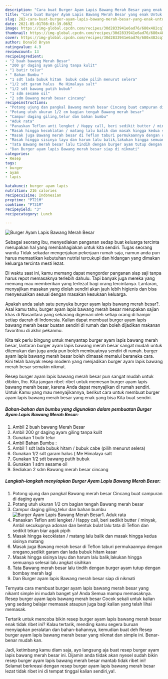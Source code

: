 ```yaml
---
description: "Cara buat Burger Ayam Lapis Bawang Merah Besar yang enak Untuk Jualan"
title: "Cara buat Burger Ayam Lapis Bawang Merah Besar yang enak Untuk Jualan"
slug: 282-cara-buat-burger-ayam-lapis-bawang-merah-besar-yang-enak-untuk-jualan
date: 2021-05-01T08:03:39.069Z
image: https://img-global.cpcdn.com/recipes/30d2833941e6ad76/680x482cq70/burger-ayam-lapis-bawang-merah-besar-foto-resep-utama.jpg
thumbnail: https://img-global.cpcdn.com/recipes/30d2833941e6ad76/680x482cq70/burger-ayam-lapis-bawang-merah-besar-foto-resep-utama.jpg
cover: https://img-global.cpcdn.com/recipes/30d2833941e6ad76/680x482cq70/burger-ayam-lapis-bawang-merah-besar-foto-resep-utama.jpg
author: Donald Bryan
ratingvalue: 4.9
reviewcount: 13
recipeingredient:
- "2 buah bawang Merah Besar"
- "200 gr daging ayam giling tanpa kulit"
- "1 butir telur"
- " Bahan Bumbu "
- "1 sdt lada bubuk hitam  bubuk cabe pilih menurut selera"
- "1/2 sdt garam halus  Me Himalaya salt"
- "1/2 sdt bawang putih bubuk"
- "1 sdm sesame oil"
- "2 sdm Bawang merah besar cincang"
recipeinstructions:
- "Potong ujung dan pangkal Bawang merah besar Cincang buat campuran di daging ayam"
- "Potang utuh ukuran 1/2 cm bagian tengah Bawang merah besar"
- "Campur daging giling,telur dan bahan bumbu"
- "Aduk rata"
- "Panaskan Teflon anti lengket / Happy call, beri sedikit butter / minyak, Ambil secukupnya adonan dan bentuk bulat lalu tata di Teflon dan sedikit tekan biar agak pipih"
- "Masak hingga kecoklatan / matang lalu balik dan masak hingga kedua sisinya matang"
- "Masak juga Bawang merah besar di Teflon taburi permukaannya dengan oregano,sedikit garam dan lada bubuk hitam kasar"
- "Masak hingga sisinya layu dan harum lalu balik,lakukan hingga semuanya selesai lalu angkat sisihkan"
- "Tata Bawang merah besar lalu tindih dengan burger ayam tutup dengan bombay merah lagi"
- "Dan Burger ayam lapis Bawang merah besar siap di nikmati"
categories:
- Resep
tags:
- burger
- ayam
- lapis

katakunci: burger ayam lapis 
nutrition: 216 calories
recipecuisine: Indonesian
preptime: "PT21M"
cooktime: "PT31M"
recipeyield: "3"
recipecategory: Lunch

---
```



![Burger Ayam Lapis Bawang Merah Besar](https://img-global.cpcdn.com/recipes/30d2833941e6ad76/680x482cq70/burger-ayam-lapis-bawang-merah-besar-foto-resep-utama.jpg)

Sebagai seorang ibu, menyediakan panganan sedap buat keluarga tercinta merupakan hal yang membahagiakan untuk kita sendiri. Tugas seorang  wanita Tidak sekadar mengerjakan pekerjaan rumah saja, namun anda pun harus memastikan kebutuhan nutrisi tercukupi dan hidangan yang dimakan keluarga tercinta mesti lezat.

Di waktu  saat ini, kamu memang dapat mengorder panganan siap saji tanpa harus repot memasaknya terlebih dahulu. Tapi banyak juga mereka yang memang mau memberikan yang terlezat bagi orang tercintanya. Lantaran, menyajikan masakan yang diolah sendiri akan jauh lebih higienis dan bisa menyesuaikan sesuai dengan masakan kesukaan keluarga. 



Apakah anda salah satu penyuka burger ayam lapis bawang merah besar?. Asal kamu tahu, burger ayam lapis bawang merah besar merupakan sajian khas di Nusantara yang sekarang digemari oleh setiap orang di hampir setiap daerah di Indonesia. Kalian dapat membuat burger ayam lapis bawang merah besar buatan sendiri di rumah dan boleh dijadikan makanan favoritmu di akhir pekanmu.

Kita tak perlu bingung untuk menyantap burger ayam lapis bawang merah besar, lantaran burger ayam lapis bawang merah besar sangat mudah untuk ditemukan dan juga anda pun boleh membuatnya sendiri di rumah. burger ayam lapis bawang merah besar boleh dimasak memalui beraneka cara. Kini telah banyak resep modern yang menjadikan burger ayam lapis bawang merah besar semakin nikmat.

Resep burger ayam lapis bawang merah besar pun sangat mudah untuk dibikin, lho. Kita jangan ribet-ribet untuk memesan burger ayam lapis bawang merah besar, karena Anda dapat menyajikan di rumah sendiri. Untuk Kamu yang mau menyajikannya, berikut cara untuk membuat burger ayam lapis bawang merah besar yang enak yang bisa Kita buat sendiri.

<!--inarticleads1-->

##### Bahan-bahan dan bumbu yang digunakan dalam pembuatan Burger Ayam Lapis Bawang Merah Besar:

1. Ambil 2 buah bawang Merah Besar
1. Ambil 200 gr daging ayam giling tanpa kulit
1. Gunakan 1 butir telur
1. Ambil  Bahan Bumbu :
1. Ambil 1 sdt lada bubuk hitam / bubuk cabe (pilih menurut selera)
1. Gunakan 1/2 sdt garam halus ( Me Himalaya salt
1. Gunakan 1/2 sdt bawang putih bubuk
1. Gunakan 1 sdm sesame oil
1. Sediakan 2 sdm Bawang merah besar cincang




<!--inarticleads2-->

##### Langkah-langkah menyiapkan Burger Ayam Lapis Bawang Merah Besar:

1. Potong ujung dan pangkal Bawang merah besar Cincang buat campuran di daging ayam
1. Potang utuh ukuran 1/2 cm bagian tengah Bawang merah besar
1. Campur daging giling,telur dan bahan bumbu
<img src="https://img-global.cpcdn.com/steps/dcda0acf96735556/160x128cq70/burger-ayam-lapis-bawang-merah-besar-langkah-memasak-3-foto.jpg" alt="Burger Ayam Lapis Bawang Merah Besar">1. Aduk rata
1. Panaskan Teflon anti lengket / Happy call, beri sedikit butter / minyak, Ambil secukupnya adonan dan bentuk bulat lalu tata di Teflon dan sedikit tekan biar agak pipih
1. Masak hingga kecoklatan / matang lalu balik dan masak hingga kedua sisinya matang
1. Masak juga Bawang merah besar di Teflon taburi permukaannya dengan oregano,sedikit garam dan lada bubuk hitam kasar
1. Masak hingga sisinya layu dan harum lalu balik,lakukan hingga semuanya selesai lalu angkat sisihkan
1. Tata Bawang merah besar lalu tindih dengan burger ayam tutup dengan bombay merah lagi
1. Dan Burger ayam lapis Bawang merah besar siap di nikmati




Ternyata cara membuat burger ayam lapis bawang merah besar yang nikamt simple ini mudah banget ya! Anda Semua mampu memasaknya. Resep burger ayam lapis bawang merah besar Cocok sekali untuk kalian yang sedang belajar memasak ataupun juga bagi kalian yang telah lihai memasak.

Tertarik untuk mencoba bikin resep burger ayam lapis bawang merah besar enak tidak ribet ini? Kalau tertarik, mending kamu segera buruan menyiapkan peralatan dan bahan-bahannya, kemudian buat deh Resep burger ayam lapis bawang merah besar yang nikmat dan simple ini. Benar-benar mudah kan. 

Jadi, ketimbang kamu diam saja, ayo langsung aja buat resep burger ayam lapis bawang merah besar ini. Dijamin anda tiidak akan nyesel sudah bikin resep burger ayam lapis bawang merah besar mantab tidak ribet ini! Selamat berkreasi dengan resep burger ayam lapis bawang merah besar lezat tidak ribet ini di tempat tinggal kalian sendiri,ya!.

